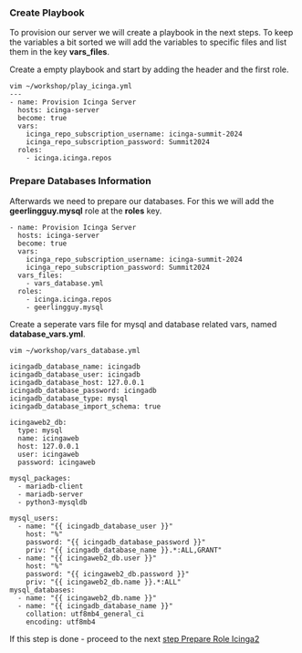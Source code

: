 ### Create Playbook

To provision our server we will create a playbook in the next steps. To keep the variables a bit sorted we will add the variables to specific files and list them in the key **vars_files**.

Create a empty playbook and start by adding the header and the first role.
```
vim ~/workshop/play_icinga.yml
---
- name: Provision Icinga Server
  hosts: icinga-server
  become: true
  vars:
    icinga_repo_subscription_username: icinga-summit-2024
    icinga_repo_subscription_password: Summit2024
  roles:
    - icinga.icinga.repos
```

### Prepare Databases Information

Afterwards we need to prepare our databases. For this we will add the **geerlingguy.mysql** role at the **roles** key.

```
- name: Provision Icinga Server
  hosts: icinga-server
  become: true
  vars:
    icinga_repo_subscription_username: icinga-summit-2024
    icinga_repo_subscription_password: Summit2024
  vars_files:
    - vars_database.yml
  roles:
    - icinga.icinga.repos
    - geerlingguy.mysql
```
Create a seperate vars file for mysql and database related vars, named **database_vars.yml**.
```
vim ~/workshop/vars_database.yml

icingadb_database_name: icingadb
icingadb_database_user: icingadb
icingadb_database_host: 127.0.0.1
icingadb_database_password: icingadb
icingadb_database_type: mysql
icingadb_database_import_schema: true

icingaweb2_db:
  type: mysql
  name: icingaweb
  host: 127.0.0.1
  user: icingaweb
  password: icingaweb

mysql_packages:
  - mariadb-client
  - mariadb-server
  - python3-mysqldb

mysql_users:
  - name: "{{ icingadb_database_user }}"
    host: "%"
    password: "{{ icingadb_database_password }}"
    priv: "{{ icingadb_database_name }}.*:ALL,GRANT"
  - name: "{{ icingaweb2_db.user }}"
    host: "%"
    password: "{{ icingaweb2_db.password }}"
    priv: "{{ icingaweb2_db.name }}.*:ALL"
mysql_databases:
  - name: "{{ icingaweb2_db.name }}"
  - name: "{{ icingadb_database_name }}"
    collation: utf8mb4_general_ci
    encoding: utf8mb4
```

If this step is done - proceed to the next [step Prepare Role Icinga2](05-prepare-role-icinga2.md)
